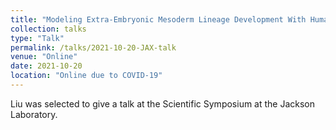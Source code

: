 ```yaml
---
title: "Modeling Extra-Embryonic Mesoderm Lineage Development With Human Induced Pluripotent Stem Cells"
collection: talks
type: "Talk"
permalink: /talks/2021-10-20-JAX-talk
venue: "Online"
date: 2021-10-20
location: "Online due to COVID-19"
---
```


Liu was selected to give a talk at the Scientific Symposium at the Jackson Laboratory.

